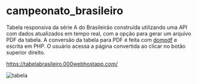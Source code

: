 # campeonato_brasileiro

Tabela responsiva da série A do Brasileirão construída utilizando uma API com dados atualizados em tempo real, com a opção para gerar um arquivo PDF da tabela. A conversão da tabela para PDF é feita com [dompdf](https://dompdf.github.io/) e escrita em PHP. O usuário acessa a página convertida ao clicar no botão superior direito.

https://tabelabrasileiro.000webhostapp.com/

![tabela](https://ghrep.000webhostapp.com/tabela_brasileirao.PNG)
